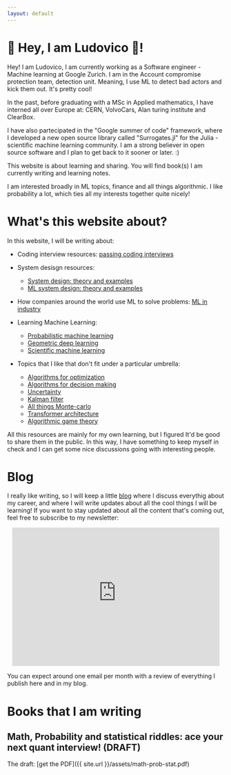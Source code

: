 ```yaml
---
layout: default
---
```



# 👋 Hey, I am Ludovico 🐻! 
Hey!
I am Ludovico, I am currently working as a Software engineer - Machine learning at Google Zurich. 
I am in the Account compromise protection team, detection unit. Meaning, I use ML to detect bad actors and kick them out. It's pretty cool!

In the past, before graduating with a MSc in Applied mathematics, I have interned all over Europe at: CERN, VolvoCars, Alan turing institute and ClearBox. 

I have also partecipated in the "Google summer of code" framework, where I developed a new open source library called "Surrogates.jl" for the Julia - scientific machine learning community. I am a strong believer in open source software and I plan to get back to it sooner or later. :)

This website is about learning and sharing. You will find book(s) I am currently writing and learning notes. 

I am interested broadly in ML topics, finance and all things algorithmic. I like probability a lot, which ties all my interests together quite nicely! 

# What's this website about? 
In this website, I will be writing about: 
- Coding interview resources: [passing coding interviews](./coding/codingInterviews.html)

- System desisgn resources:
    - [System design: theory and examples](./systems/SysDesign/SysDesign.html)
    - [ML system design: theory and examples](./systems/MLSysDesign/SysDesign.html)

- How companies around the world use ML to solve problems: [ML in industry](./ML_papers/ML.html)

- Learning Machine Learning: 
    - [Probabilistic machine learning](./PML/pml1.html)
    - [Geometric deep learning](./Geometric/geo1.html)
    - [Scientific machine learning](./SCIML/sciml1.html)

- Topics that I like that don't fit under a particular umbrella:
    - [Algorithms for optimization](./misc/AlgoOpt/algo1.html)
    - [Algorithms for decision making](./misc/AlgoDec/algo1.html)
    - [Uncertainty](./misc/Uncertain/uncertain1.html)
    - [Kalman filter](./misc/Kalman/kalman1.html)
    - [All things Monte-carlo](./misc/MonteCarlo/montecarlo1.html)
    - [Transformer architecture](./misc/Transformer/trans1.html)
    - [Algorithmic game theory](./misc/AlgoGMT/algoGMT.html)



All this resources are mainly for my own learning, but I figured It'd be good to share them in the public. In this way, I have something to keep myself in check and I can get some nice discussions going with interesting people. 

# Blog 
I really like writing, so I will keep a little <a href="https://ludoro.github.io/blog/">blog</a> where I discuss everythig about my career, and where I will write updates about all the cool things I will be learning!
If you want to stay updated about all the content that's coming out, feel free to subscribe to my newsletter:
<p align="center">
<iframe src="https://ludovicobessi.substack.com/embed" width="480" height="320" style="border:1px solid #EEE; background:white;" frameborder="0" scrolling="no"></iframe>
</p>

You can expect around one email per month with a review of everything I publish here and in my blog.  


# Books that I am writing 

## Math, Probability and statistical riddles: ace your next quant interview! (DRAFT)

The draft: [get the PDF]({{ site.url }}/assets/math-prob-stat.pdf)


